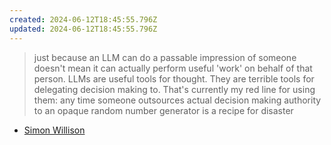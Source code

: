 ```yaml
---
created: 2024-06-12T18:45:55.796Z
updated: 2024-06-12T18:45:55.796Z
---
```

> just because an LLM can do a passable impression of someone doesn't mean it can actually perform useful 'work' on behalf of that person. LLMs are useful tools for thought. They are terrible tools for delegating decision making to. That's currently my red line for using them: any time someone outsources actual decision making authority to an opaque random number generator is a recipe for disaster

- [Simon Willison](https://arstechnica.com/information-technology/2024/06/zoom-ceo-envisions-ai-deepfakes-attending-meetings-in-your-place/)